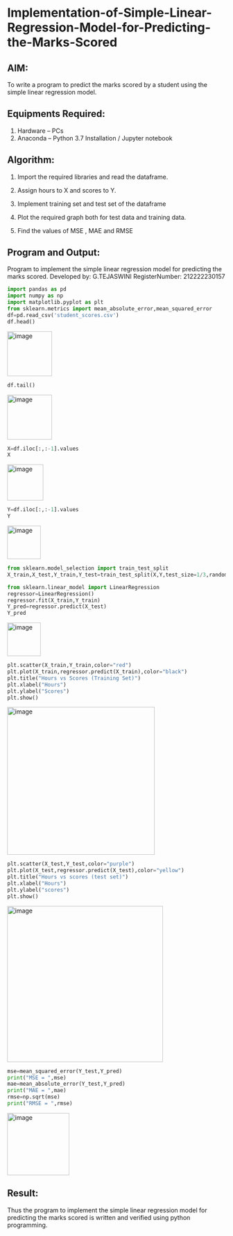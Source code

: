 # Implementation-of-Simple-Linear-Regression-Model-for-Predicting-the-Marks-Scored

## AIM:
To write a program to predict the marks scored by a student using the simple linear regression model.

## Equipments Required:
1. Hardware – PCs
2. Anaconda – Python 3.7 Installation / Jupyter notebook

## Algorithm:
1. Import the required libraries and read the dataframe.

2. Assign hours to X and scores to Y.

3. Implement training set and test set of the dataframe

4. Plot the required graph both for test data and training data.

5. Find the values of MSE , MAE and RMSE


## Program and Output:

Program to implement the simple linear regression model for predicting the marks scored.
Developed by: G.TEJASWINI
RegisterNumber:  212222230157

```python
import pandas as pd
import numpy as np
import matplotlib.pyplot as plt
from sklearn.metrics import mean_absolute_error,mean_squared_error
df=pd.read_csv('student_scores.csv')
df.head()
```
<img width="103" alt="image" src="https://github.com/TejaswiniGugananthan/Implementation-of-Simple-Linear-Regression-Model-for-Predicting-the-Marks-Scored/assets/121222763/6cadf81c-4eaa-421f-9447-63e9491b8e0d">

```python
df.tail()
```
<img width="103" alt="image" src="https://github.com/TejaswiniGugananthan/Implementation-of-Simple-Linear-Regression-Model-for-Predicting-the-Marks-Scored/assets/121222763/500b6947-d571-479c-aef7-d0c20b62b344">

```python
X=df.iloc[:,:-1].values
X
```
<img width="83" alt="image" src="https://github.com/TejaswiniGugananthan/Implementation-of-Simple-Linear-Regression-Model-for-Predicting-the-Marks-Scored/assets/121222763/471f6a3d-946b-4af4-a053-d197295e0471">

```python
Y=df.iloc[:,:-1].values
Y
```
<img width="77" alt="image" src="https://github.com/TejaswiniGugananthan/Implementation-of-Simple-Linear-Regression-Model-for-Predicting-the-Marks-Scored/assets/121222763/74e3ad3c-bfce-4228-af21-dc504aee34cc">

```python
from sklearn.model_selection import train_test_split
X_train,X_test,Y_train,Y_test=train_test_split(X,Y,test_size=1/3,random_state=0)

from sklearn.linear_model import LinearRegression
regressor=LinearRegression()
regressor.fit(X_train,Y_train)
Y_pred=regressor.predict(X_test)
Y_pred
```
<img width="77" alt="image" src="https://github.com/TejaswiniGugananthan/Implementation-of-Simple-Linear-Regression-Model-for-Predicting-the-Marks-Scored/assets/121222763/262754ef-adc1-4f7b-90e5-eba2c3811d78">

```python
plt.scatter(X_train,Y_train,color="red")
plt.plot(X_train,regressor.predict(X_train),color="black")
plt.title("Hours vs Scores (Training Set)")
plt.xlabel("Hours")
plt.ylabel("Scores")
plt.show()
```
<img width="340" alt="image" src="https://github.com/TejaswiniGugananthan/Implementation-of-Simple-Linear-Regression-Model-for-Predicting-the-Marks-Scored/assets/121222763/fc969a84-5054-4867-a4f5-aed13978529a">

```python
plt.scatter(X_test,Y_test,color="purple")
plt.plot(X_test,regressor.predict(X_test),color="yellow")
plt.title("Hours vs scores (test set)")
plt.xlabel("Hours")
plt.ylabel("scores")
plt.show()
```
<img width="359" alt="image" src="https://github.com/TejaswiniGugananthan/Implementation-of-Simple-Linear-Regression-Model-for-Predicting-the-Marks-Scored/assets/121222763/1884cbe4-a46a-43db-8a99-33901dddb540">

```python
mse=mean_squared_error(Y_test,Y_pred)
print("MSE = ",mse)
mae=mean_absolute_error(Y_test,Y_pred)
print("MAE = ",mae)
rmse=np.sqrt(mse)
print("RMSE = ",rmse)
```
<img width="143" alt="image" src="https://github.com/TejaswiniGugananthan/Implementation-of-Simple-Linear-Regression-Model-for-Predicting-the-Marks-Scored/assets/121222763/187378d6-919e-4db2-a8c4-33a1182f7382">







## Result:
Thus the program to implement the simple linear regression model for predicting the marks scored is written and verified using python programming.
